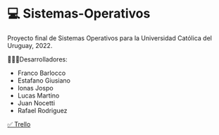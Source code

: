 # 💻 Sistemas-Operativos

Proyecto final de Sistemas Operativos para la Universidad Católica del Uruguay, 2022.

👨🏻‍💻Desarrolladores:

* Franco Barlocco
* Estafano Giusiano
* Ionas Jospo
* Lucas Martino
* Juan Nocetti
* Rafael Rodriguez

[✅ Trello](https://trello.com/b/GYm4rVU4 "Trello Kanban")
